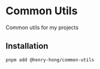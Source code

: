 # Common Utils

Common utils for my projects

## Installation

```bash
pnpm add @henry-hong/common-utils
```
